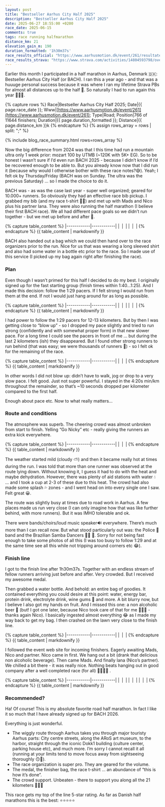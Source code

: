 ```yaml
---
layout: post
title: "Bestseller Aarhus City Half 2025"
description: "Bestseller Aarhus City Half 2025"
date: 2025-06-27 18:55:00 +0200
race_date: 2025-06-15
comments: true
tags: race running halfmarathon
distance_km: 21
elevation_gain_m: 190
duration_formatted: '1h30m37s'
race_results_official: "https://www.aarhusmotion.dk/event/261/resultater"
race_results_strava: "https://www.strava.com/activities/14804593798/overview"
---
```


Earlier this month I participated in a half marathon in Aarhus, Denmark 🇩🇰: Bestseller Aarhus City Half (or BACH). I ran this a year ago - and that was a huuuge personal success because it was where I ran my lifetime Strava PBs for almost all distances up to the half 🤣. So naturally I had to run again this year 🤠👏🏻.

{% capture rows %}
Race|Bestseller Aarhus City Half 2025;
Date|{{ page.race_date }};
Www|[https://www.aarhusmotion.dk/event/261](https://www.aarhusmotion.dk/event/261);
Type|Road;
Position|766 of 11644 finishers;
Duration|{{ page.duration_formatted }};
Distance|{{ page.distance_km }}k
{% endcapture %}
{% assign rows_array = rows | split: ";" %}

{% include blog_race_summary.html rows=rows_array %}

Now the big difference from 2024 was that I this time had run a mountain ultra only 1 week prior: mozart 100 by UTMB (~120K with 5K+ EG). So to be honest I wasn’t sure if I’d even run BACH 2025 - because I didn’t know if I’d be recovered enough to be able to. But you already know now that I did run it (because why would I otherwise bother with these race notes?😅). Yeah; I felt ok by Thursday/Friday (BACH was on Sunday. The ultra was the previous Saturday) … so I made the choice to do it.

BACH was - as was the case last year - super well organized; geared for 10.000+ runners. So obviously they had an effective race bib pickup. I grabbed my bib (and my race t-shirt 👏🏻) and met up with Mads and Nico plus his partner Iana. They were also running the half marathon (I believe their first BACH race). We all had different pace goals so we didn’t run together - but we met up before and after 🤗.

{% capture table_content %}
|------------|------------|
| <img src="/img_running/2025-06-27/IMG_5833.jpg" alt="" class="w-100 pl-2 pr-2" style="max-width: 350px" /> | <img src="/img_running/2025-06-27/IMG_5832.jpg" alt="" class="w-100 pl-2 pr-2" style="max-width: 350px" /> |
| <img src="/img_running/2025-06-27/IMG_5835.jpg" alt="" class="w-100 pl-2 pr-2" style="max-width: 350px" /> | <img src="/img_running/2025-06-27/IMG_5836.jpg" alt="" class="w-100 pl-2 pr-2" style="max-width: 350px" /> |
{% endcapture %}
{{ table_content | markdownify }}

BACH also handed out a bag which we could then hand over to the race organizers prior to the run. Nice for us that was wearing a long sleeved shirt and also had some water in a bottle etc prior to the race. So I made use of this service (I picked up my bag again right after finishing the race).

### Plan 
Even though I wasn’t primed for this half I decided to do my best. I originally signed up for the fast starting group (finish times within 1:40…1:25). And I made this decision: follow the 1:29 pacers. If I felt strong I would run from them at the end. If not I would just hang around for as long as possible. 

{% capture table_content %}
|------------|------------|
| <img src="/img_running/2025-06-27/IMG_5839.jpg" alt="" class="w-100 pl-2 pr-2" style="max-width: 350px" /> | <img src="/img_running/2025-06-27/IMG_5840.jpg" alt="" class="w-100 pl-2 pr-2" style="max-width: 350px" /> |
| <img src="/img_running/2025-06-27/IMG_5841.jpg" alt="" class="w-100 pl-2 pr-2" style="max-width: 350px" /> | <img src="/img_running/2025-06-27/IMG_5842.jpg" alt="" class="w-100 pl-2 pr-2" style="max-width: 350px" /> |
{% endcapture %}
{{ table_content | markdownify }}

I had power to follow the 1:29 pacers for 12-13 kilometers. But by then I was getting close to “blow up” - so I dropped my pace slightly and tried to run strong (confidently and with somewhat proper form) in that new slower pace. For a long time I could see the pacers in front of me … but during the last 2 kilometers (ish) they disappeared. But I found other strong runners to run behind (that was easy; we were thousands of runners 🤠) - so I felt ok for the remaining of the race.

{% capture table_content %}
|------------|------------|
| <img src="/img_running/2025-06-27/IMG_5845.jpg" alt="" class="w-100 pl-2 pr-2" style="max-width: 350px" /> | <img src="/img_running/2025-06-27/IMG_5843.jpg" alt="" class="w-100 pl-2 pr-2" style="max-width: 350px" /> |
{% endcapture %}
{{ table_content | markdownify }}

In other words I did not blow up: didn’t have to walk, jog or drop to a very slow pace. I felt good. Just not super powerful. I stayed in the 4:20s min/km throughout the remainder, so that’s ~10 seconds dropped per kilometer compared to the first half. 
 
Enough about pace etc. Now to what really matters…

### Route and conditions 
The atmosphere was superb. The cheering crowd was almost unbroken from start to finish. Yelling “Go Nicky” etc - really giving the runners an extra kick everywhere.

{% capture table_content %}
|------------|------------|
| <img src="/img_running/2025-06-27/IMG_5846.jpg" alt="" class="w-100 pl-2 pr-2" style="max-width: 350px" /> | <img src="/img_running/2025-06-27/IMG_5848.jpg" alt="" class="w-100 pl-2 pr-2" style="max-width: 350px" /> |
{% endcapture %}
{{ table_content | markdownify }}

The weather started mild (cloudy ⛅️) and then it became really hot at times during the run. I was told that more than one runner was observed at the route lying down. Without knowing it, I guess it had to do with the heat and maybe dehydration. However, there was plenty of aid stations with water 💧 ... and I took a cup at 2-3 of these due to this heat. The crowd had also made some splash 💦 zones - and I went head on into every single one I saw. Felt great 😀.

The route was slightly busy at times due to road work in Aarhus. A few places made us run very close (I can only imagine how that was like further behind, with more runners). But it was IMHO tolerable and ok. 

There were bands/choirs/loud music speaker🔊 everywhere. There’s much more than I can recall now. But what stood particularly out was: the Police 👮 band and the Brazilian Samba Dancers 💃🏻 🤩. Sorry for not being fast enough to take some photos of all this (I was too busy to follow 1:29 and at the same time see all this while not tripping around corners etc 😂).

### Finish line
I got to the finish line after 1h30m37s. Together with an endless stream of fellow runners arriving just before and after. Very crowded. But I received my awesome medal. 

Then grabbed a water bottle. And behold: an entire bag of goodies. It contained everything you could desire at this point: water, energy bar, protein drink, electrolyte drink, wine gums 🍬 and more. A bit blurry now, but I believe I also got my hands on fruit. And I missed this one: a non alcoholic beer 🍻 (but! I got one later, because Nico took care of that for me 👌🏻🤩 - thanks again Nico). I basically ingested almost everything 😂 as I made my way back to get my bag. I then crashed on the lawn very close to the finish line.

{% capture table_content %}
|------------|------------|
| <img src="/img_running/2025-06-27/IMG_5850.jpg" alt="" class="w-100 pl-2 pr-2" style="max-width: 350px" /> | <img src="/img_running/2025-06-27/IMG_5860.jpg" alt="" class="w-100 pl-2 pr-2" style="max-width: 350px" /> |
{% endcapture %}
{{ table_content | markdownify }}

I followed the event web site for incoming finishers. Eagerly awaiting Mads, Nico and partner. Nico came in first. We hang out a bit (drank that delicious non alcoholic beverage). Then came Mads. And finally Iana (Nico’s partner). We chilled a bit there - it was really nice. Nothing beats hanging out in good company after a well completed race (for all) 🕺🏼👏🏻 .

{% capture table_content %}
|------------|------------|
| <img src="/img_running/2025-06-27/IMG_5856.jpg" alt="" class="w-100 pl-2 pr-2" style="max-width: 350px" /> | <img src="/img_running/2025-06-27/IMG_5857.jpg" alt="" class="w-100 pl-2 pr-2" style="max-width: 350px" /> |
| <img src="/img_running/2025-06-27/IMG_5862.jpg" alt="" class="w-100 pl-2 pr-2" style="max-width: 350px" /> | <img src="/img_running/2025-06-27/IMG_5864.jpg" alt="" class="w-100 pl-2 pr-2" style="max-width: 350px" /> |
| <img src="/img_running/2025-06-27/IMG_5866.jpg" alt="" class="w-100 pl-2 pr-2" style="max-width: 350px" /> | <img src="/img_running/2025-06-27/IMG_5867.jpg" alt="" class="w-100 pl-2 pr-2" style="max-width: 350px" /> |
{% endcapture %}
{{ table_content | markdownify }}

### Recommended?
Ha! Of course! This is my absolute favorite road half marathon. In fact I like it so much that I have already signed up for BACH 2026.

Everything is just wonderful. 

- The wiggly route through Aarhus takes you through major touristy Aarhus parts: City centre streets, along the ARoS art museum, to the harbor, straight through the iconic Dokk1 building (culture center, parking house etc), and much more. I’m sorry I cannot recall it all (running at your limits tend to move focus away from sightseeing thoroughly 🙃🤣).
- The race organization is super pro. They are geared for the volume.
- The medal, the finisher bag, the race t-shirt … an abundance of “this is how it’s done”.
- The crowd support. Unbeaten - there to support you along all the 21 kilometers 🤗👌🏻

This race gets my top of the line 5-star rating. As far as Danish half marathons this is the best: ⭐️⭐️⭐️⭐️⭐️
